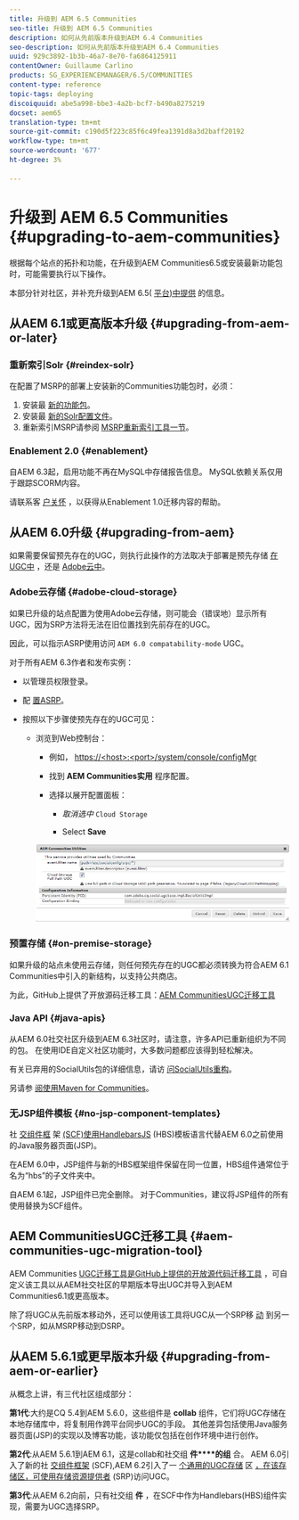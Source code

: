 ```yaml
---
title: 升级到 AEM 6.5 Communities
seo-title: 升级到 AEM 6.5 Communities
description: 如何从先前版本升级到AEM 6.4 Communities
seo-description: 如何从先前版本升级到AEM 6.4 Communities
uuid: 929c3892-1b3b-46a7-8e70-fa6864125911
contentOwner: Guillaume Carlino
products: SG_EXPERIENCEMANAGER/6.5/COMMUNITIES
content-type: reference
topic-tags: deploying
discoiquuid: abe5a998-bbe3-4a2b-bcf7-b490a8275219
docset: aem65
translation-type: tm+mt
source-git-commit: c190d5f223c85f6c49fea1391d8a3d2baff20192
workflow-type: tm+mt
source-wordcount: '677'
ht-degree: 3%

---
```



# 升级到 AEM 6.5 Communities {#upgrading-to-aem-communities}

根据每个站点的拓扑和功能，在升级到AEM Communities6.5或安装最新功能包时，可能需要执行以下操作。

本部分针对社区，并补充升级到AEM 6.5( [平台)中提供](/help/sites-deploying/upgrade.md) 的信息。

## 从AEM 6.1或更高版本升级 {#upgrading-from-aem-or-later}

### 重新索引Solr {#reindex-solr}

在配置了MSRP的部署上安装新的Communities功能包时，必须：

1. 安装最 [新的功能包](/help/communities/deploy-communities.md#latestfeaturepack)。
1. 安装最 [新的Solr配置文件](/help/communities/msrp.md#upgrading)。
1. 重新索引MSRP请参阅 [MSRP重新索引工具一节](/help/communities/msrp.md#msrp-reindex-tool)。

### Enablement 2.0 {#enablement}

自AEM 6.3起，启用功能不再在MySQL中存储报告信息。 MySQL依赖关系仅用于跟踪SCORM内容。

请联系客 [户关怀](https://helpx.adobe.com/cn/marketing-cloud/contact-support.html) ，以获得从Enablement 1.0迁移内容的帮助。

## 从AEM 6.0升级 {#upgrading-from-aem}

如果需要保留预先存在的UGC，则执行此操作的方法取决于部署是预先存储 [在UGC中](#on-premise-storage) ，还是 [Adobe云中](#adobe-cloud-storage)。

### Adobe云存储 {#adobe-cloud-storage}

如果已升级的站点配置为使用Adobe云存储，则可能会（错误地）显示所有UGC，因为SRP方法将无法在旧位置找到先前存在的UGC。

因此，可以指示ASRP使用访问 `AEM 6.0 compatability-mode` UGC。

对于所有AEM 6.3作者和发布实例：

* 以管理员权限登录。
* 配 [置ASRP](/help/communities/asrp.md)。
* 按照以下步骤使预先存在的UGC可见：

   * 浏览到Web控制台：

      * 例如， [https://&lt;host>:&lt;port>/system/console/configMgr](https://localhost:4502/system/console/configMgr)

      * 找到 **AEM Communities实用** 程序配置。
      * 选择以展开配置面板：

         * *取消选中* `Cloud Storage`

         * Select **Save**

      ![实用程序](assets/utilities.png)


### 预置存储 {#on-premise-storage}

如果升级的站点未使用云存储，则任何预先存在的UGC都必须转换为符合AEM 6.1 Communities中引入的新结构，以支持公共商店。

为此，GitHub上提供了开放源码迁移工具：[AEM CommunitiesUGC迁移工具](https://github.com/Adobe-Marketing-Cloud/communities-ugc-migration)

### Java API {#java-apis}

从AEM 6.0社交社区升级到AEM 6.3社区时，请注意，许多API已重新组织为不同的包。 在使用IDE自定义社区功能时，大多数问题都应该得到轻松解决。

有关已弃用的SocialUtils包的详细信息，请访 [问SocialUtils重构](/help/communities/socialutils.md)。

另请参 [阅使用Maven for Communities](/help/communities/maven.md)。

### 无JSP组件模板 {#no-jsp-component-templates}

社 [交组件框](/help/communities/scf.md) 架 [(SCF)使用HandlebarsJS](https://www.handlebarsjs.com/) (HBS)模板语言代替AEM 6.0之前使用的Java服务器页面(JSP)。

在AEM 6.0中，JSP组件与新的HBS框架组件保留在同一位置，HBS组件通常位于名为“hbs”的子文件夹中。

自AEM 6.1起，JSP组件已完全删除。 对于Communities，建议将JSP组件的所有使用替换为SCF组件。

## AEM CommunitiesUGC迁移工具 {#aem-communities-ugc-migration-tool}

AEM Communities [UGC迁移工具是GitHub上提供的开放源代码迁移工具](https://github.com/Adobe-Marketing-Cloud/communities-ugc-migration) ，可自定义该工具以从AEM社交社区的早期版本导出UGC并导入到AEM Communities6.1或更高版本。

除了将UGC从先前版本移动外，还可以使用该工具将UGC从一个SRP移 [动](/help/communities/working-with-srp.md) 到另一个SRP，如从MSRP移动到DSRP。

## 从AEM 5.6.1或更早版本升级 {#upgrading-from-aem-or-earlier}

从概念上讲，有三代社区组成部分：

**第1代**:大约是CQ 5.4到AEM 5.6.0，这些组件是 **collab** 组件，它们将UGC存储在本地存储库中，将复制用作跨平台同步UGC的手段。 其他差异包括使用Java服务器页面(JSP)的实现以及博客功能，该功能仅包括在创作环境中进行创作。

**第2代**:从AEM 5.6.1到AEM 6.1，这是collab和社交组 **件****的组** 合。 AEM 6.0引入了新的社 [交组件框架](/help/communities/scf.md) (SCF),AEM 6.2引入了一 [个通用的UGC存储](/help/communities/working-with-srp.md) 区 [，在该存储区，可使用存储资源提供者](/help/communities/srp.md) (SRP)访问UGC。

**第3代**:从AEM 6.2向前，只有社交组 **件** ，在SCF中作为Handlebars(HBS)组件实现，需要为UGC选择SRP。

